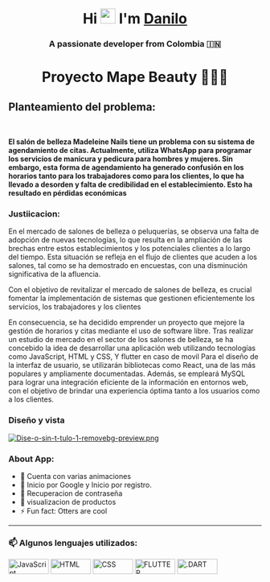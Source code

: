 <h1 align="center">Hi <img src="https://github.com/abdoachhoubi/abdoachhoubi/blob/main/gifs/Hi.gif" width="30",</img> I'm <a href="https://github.com/Danilo7945" target="blank">
Danilo</a></h1>
<h3 align="center">A passionate developer from Colombia &#127470;&#127475</h3>
<h1 align="center">Proyecto
Mape Beauty 👨‍💻📱</h1>

<h2>Planteamiento del problema:</h2>

<div align=left>
  <br>
    <p>
       <strong>
            	El salón de belleza Madeleine Nails tiene un problema con su sistema de agendamiento de citas. Actualmente, utiliza WhatsApp 					para programar los servicios de manicura y pedicura para hombres y mujeres. Sin embargo, esta forma de agendamiento ha generado confusión en los 		horarios tanto para los trabajadores como para los clientes, lo que ha llevado a desorden y falta de credibilidad en el establecimiento. Esto ha 		resultado en pérdidas económicas
       </strong>
    </p>

</div>

<h3>Justiicacion:</h3>

<h align=left>
En el mercado de salones de belleza o peluquerías, se observa una falta de adopción de nuevas tecnologías, lo que resulta en la ampliación de                     las brechas entre estos establecimientos y los potenciales clientes a lo largo del tiempo. Esta situación se refleja en el flujo de clientes que                   acuden a los salones, tal como se ha demostrado en encuestas, con una disminución significativa de la afluencia.


Con el objetivo de revitalizar el mercado de salones de belleza, es crucial fomentar la implementación de sistemas que gestionen eficientemente los               servicios, los trabajadores y los clientes

En consecuencia, se ha decidido emprender un proyecto que mejore la gestión de horarios y citas mediante el uso de software libre. Tras realizar un             estudio de mercado en el sector de los salones de belleza, se ha concebido la idea de desarrollar una aplicación web utilizando tecnologías como                   JavaScript, HTML y CSS, Y flutter en caso de movil Para el diseño de la interfaz de usuario, se utilizarán bibliotecas como React, una de las más                 populares y ampliamente documentadas. Además, se empleará MySQL para lograr una integración eficiente de la información en entornos web, con el                   objetivo de brindar una experiencia óptima tanto a los usuarios como a los clientes.
</h><h3>Diseño y vista </h3>
[![Dise-o-sin-t-tulo-1-removebg-preview.png](https://i.postimg.cc/59ZvQr1c/Dise-o-sin-t-tulo-1-removebg-preview.png)](https://postimg.cc/z3F390Vp)

### About App:

- 🔭 Cuenta con varias animaciones
- 🌱 Inicio por Google y Inicio por registro.
- 🤔 Recuperacion de contraseña
- 💬 visualizacion de productos
- ⚡ Fun fact: Otters are cool
---
<h3 align="left"> 📫 Algunos lenguajes utilizados:</h3>
<p align="left">
<a target="blank"><img align="center" src="https://img.shields.io/badge/JavaScript-323330?style=for-the-badge&logo=javascript&logoColor=F7DF1E" alt="JavaScript" height="30" width="80" /></a>
<a target="blank"><img align="center" src="https://img.shields.io/badge/HTML-239120?style=for-the-badge&logo=html5&logoColor=white" alt="HTML" height="30" width="80" /></a>
<a target="blank"><img align="center" src="https://img.shields.io/badge/CSS-239120?&style=for-the-badge&logo=css3&logoColor=white" alt="CSS" height="30" width="80" /></a>
<a target="blank"><img align="center" src="https://img.shields.io/badge/Flutter-02569B?style=for-the-badge&logo=flutter&logoColor=white" alt="FLUTTER" height="30" width="80" /></a>
<a target="blank"><img align="center" src="https://img.shields.io/badge/Dart-0175C2?style=for-the-badge&logo=dart&logoColor=white" alt=".DART" height="30" width="80" /></a>
</p>
